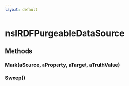 ```yaml
---
layout: default
---
```


# nsIRDFPurgeableDataSource #

## Methods ##

### Mark(aSource, aProperty, aTarget, aTruthValue) ###

### Sweep() ###
